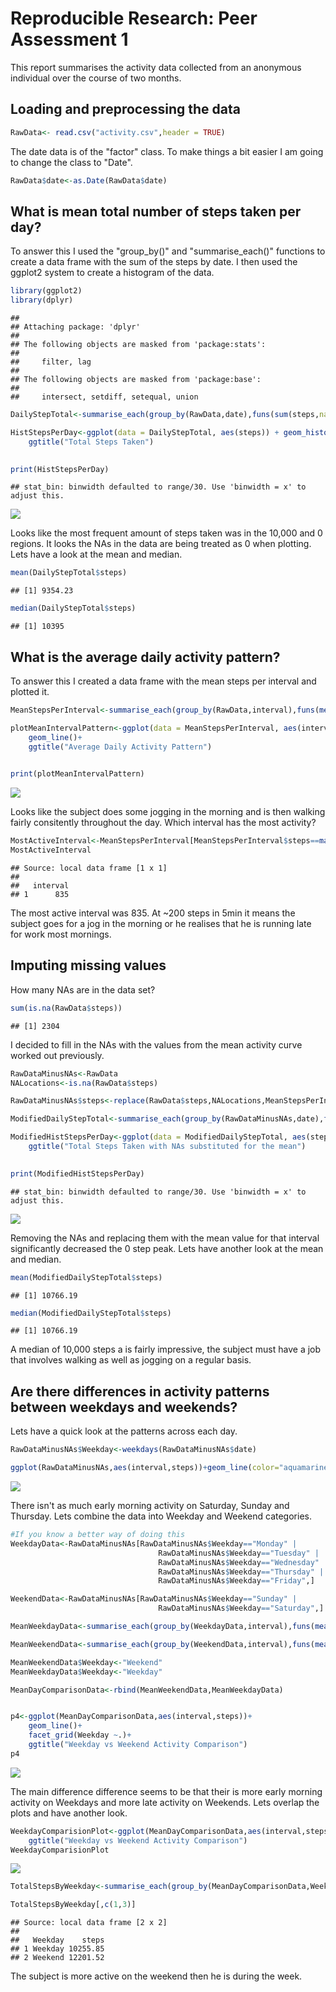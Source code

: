 # Reproducible Research: Peer Assessment 1
This report summarises the activity data collected from an anonymous individual over the course of two months.

## Loading and preprocessing the data

```r
RawData<- read.csv("activity.csv",header = TRUE)
```
The date data is of the "factor" class. To make things a bit easier I am going to change the class to "Date".


```r
RawData$date<-as.Date(RawData$date)
```


## What is mean total number of steps taken per day?  
To answer this I used the "group_by()" and "summarise_each()" functions to create a data frame with the sum of the steps by date.
I then used the ggplot2 system to create a histogram of the data.


```r
library(ggplot2)
library(dplyr)
```

```
## 
## Attaching package: 'dplyr'
## 
## The following objects are masked from 'package:stats':
## 
##     filter, lag
## 
## The following objects are masked from 'package:base':
## 
##     intersect, setdiff, setequal, union
```

```r
DailyStepTotal<-summarise_each(group_by(RawData,date),funs(sum(steps,na.rm = TRUE)))

HistStepsPerDay<-ggplot(data = DailyStepTotal, aes(steps)) + geom_histogram()+
    ggtitle("Total Steps Taken")
    

print(HistStepsPerDay)
```

```
## stat_bin: binwidth defaulted to range/30. Use 'binwidth = x' to adjust this.
```

![](PA1_template_files/figure-html/unnamed-chunk-3-1.png) 

Looks like the most frequent amount of steps taken was in the 10,000 and 0 regions. It looks the NAs in the data are being treated as 0 when plotting. Lets have a look at the mean and median.


```r
mean(DailyStepTotal$steps)
```

```
## [1] 9354.23
```

```r
median(DailyStepTotal$steps)
```

```
## [1] 10395
```

## What is the average daily activity pattern?

To answer this I created a data frame with the mean steps per interval and plotted it.

```r
MeanStepsPerInterval<-summarise_each(group_by(RawData,interval),funs(mean(steps,na.rm = TRUE)))

plotMeanIntervalPattern<-ggplot(data = MeanStepsPerInterval, aes(interval,steps)) +
    geom_line()+
    ggtitle("Average Daily Activity Pattern")
    

print(plotMeanIntervalPattern)
```

![](PA1_template_files/figure-html/unnamed-chunk-5-1.png) 

Looks like the subject does some jogging in the morning and is then walking fairly consitently throughout the day.
Which interval has the most activity?  

```r
MostActiveInterval<-MeanStepsPerInterval[MeanStepsPerInterval$steps==max(MeanStepsPerInterval$steps),1]
MostActiveInterval
```

```
## Source: local data frame [1 x 1]
## 
##   interval
## 1      835
```
The most active interval was 835. At ~200 steps in 5min it means the subject goes for a jog in the morning or he realises that he is running late for work most mornings.

## Imputing missing values
How many NAs are in the data set?

```r
sum(is.na(RawData$steps)) 
```

```
## [1] 2304
```

I decided to fill in the NAs with the values from the mean activity curve worked out previously.

```r
RawDataMinusNAs<-RawData
NALocations<-is.na(RawData$steps)

RawDataMinusNAs$steps<-replace(RawData$steps,NALocations,MeanStepsPerInterval$steps)

ModifiedDailyStepTotal<-summarise_each(group_by(RawDataMinusNAs,date),funs(sum(steps,na.rm = TRUE)))

ModifiedHistStepsPerDay<-ggplot(data = ModifiedDailyStepTotal, aes(steps)) + geom_histogram()+
    ggtitle("Total Steps Taken with NAs substituted for the mean")
    

print(ModifiedHistStepsPerDay)
```

```
## stat_bin: binwidth defaulted to range/30. Use 'binwidth = x' to adjust this.
```

![](PA1_template_files/figure-html/unnamed-chunk-8-1.png) 

Removing the NAs and replacing them with the mean value for that interval significantly decreased the 0 step peak. Lets have another look at the mean and median.


```r
mean(ModifiedDailyStepTotal$steps)
```

```
## [1] 10766.19
```

```r
median(ModifiedDailyStepTotal$steps)
```

```
## [1] 10766.19
```

A median of 10,000 steps a is fairly impressive, the subject must have a job that involves walking as well as jogging on a regular basis.

## Are there differences in activity patterns between weekdays and weekends?

Lets have a quick look at the patterns across each day.


```r
RawDataMinusNAs$Weekday<-weekdays(RawDataMinusNAs$date)

ggplot(RawDataMinusNAs,aes(interval,steps))+geom_line(color="aquamarine4")+facet_wrap(~Weekday, ncol = 1)+ggtitle("Activity Pattern per Weekday")
```

![](PA1_template_files/figure-html/unnamed-chunk-10-1.png) 

There isn't as much early morning activity on Saturday, Sunday and Thursday. Lets combine the data into Weekday and Weekend categories.


```r
#If you know a better way of doing this 
WeekdayData<-RawDataMinusNAs[RawDataMinusNAs$Weekday=="Monday" |
                                 RawDataMinusNAs$Weekday=="Tuesday" |
                                 RawDataMinusNAs$Weekday=="Wednesday" |
                                 RawDataMinusNAs$Weekday=="Thursday" |
                                 RawDataMinusNAs$Weekday=="Friday",]

WeekendData<-RawDataMinusNAs[RawDataMinusNAs$Weekday=="Sunday" |
                                 RawDataMinusNAs$Weekday=="Saturday",]

MeanWeekdayData<-summarise_each(group_by(WeekdayData,interval),funs(mean(steps)))

MeanWeekendData<-summarise_each(group_by(WeekendData,interval),funs(mean(steps)))

MeanWeekendData$Weekday<-"Weekend"
MeanWeekdayData$Weekday<-"Weekday"

MeanDayComparisonData<-rbind(MeanWeekendData,MeanWeekdayData)


p4<-ggplot(MeanDayComparisonData,aes(interval,steps))+
    geom_line()+
    facet_grid(Weekday ~.)+
    ggtitle("Weekday vs Weekend Activity Comparison")
p4
```

![](PA1_template_files/figure-html/unnamed-chunk-11-1.png) 

The main difference difference seems to be that their is more early morning activity on Weekdays and more late activity on Weekends. Lets overlap the plots and have another look.


```r
WeekdayComparisionPlot<-ggplot(MeanDayComparisonData,aes(interval,steps,color=Weekday))+geom_line()+
    ggtitle("Weekday vs Weekend Activity Comparison")
WeekdayComparisionPlot
```

![](PA1_template_files/figure-html/unnamed-chunk-12-1.png) 



```r
TotalStepsByWeekday<-summarise_each(group_by(MeanDayComparisonData,Weekday),funs(sum(steps)))

TotalStepsByWeekday[,c(1,3)]
```

```
## Source: local data frame [2 x 2]
## 
##   Weekday    steps
## 1 Weekday 10255.85
## 2 Weekend 12201.52
```

The subject is more active on the weekend then he is during the week.



